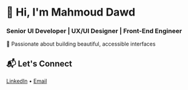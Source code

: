 # 👋 Hi, I'm Mahmoud Dawd
### Senior UI Developer | UX/UI Designer | Front-End Engineer

🎯 Passionate about building beautiful, accessible interfaces  

## 📬 Let's Connect
[LinkedIn](https://www.linkedin.com/in/dawd) • [Email](mailto:m@dawd.me)
